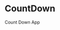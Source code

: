# CountDown
 Count Down App
     
        
                                          
                                           
                                         
                              
                  
          
  
 
  

